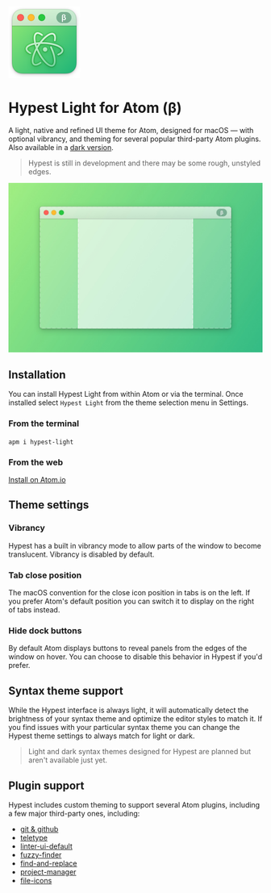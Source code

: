 <img src="https://raw.githubusercontent.com/dizzyup/hypest-light/master/assets/icon.png?raw=true"
  alt="Hypest Icon" width="142" height="142" />

# Hypest Light for Atom (β)

A light, native and refined UI theme for Atom, designed for macOS — with
optional vibrancy, and theming for several popular third-party Atom plugins.
Also available in a [dark version](https://atom.io/themes/hypest-dark).

> Hypest is still in development and there may be some rough, unstyled edges.

<img src="https://raw.githubusercontent.com/dizzyup/hypest-light/master/assets/preview.jpg"
alt="Hypest Preview" width="600" />

## Installation

You can install Hypest Light from within Atom or via the terminal. Once
installed select `Hypest Light` from the theme selection menu in Settings.

### From the terminal

`apm i hypest-light`

### From the web

[Install on Atom.io](https://atom.io/themes/hypest-light)

## Theme settings

### Vibrancy

Hypest has a built in vibrancy mode to allow parts of the window to become
translucent. Vibrancy is disabled by default.

### Tab close position

The macOS convention for the close icon position in tabs is on the left. If you
prefer Atom's default position you can switch it to display on the right of tabs
instead.

### Hide dock buttons

By default Atom displays buttons to reveal panels from the edges of the window
on hover. You can choose to disable this behavior in Hypest if you'd prefer.

## Syntax theme support

While the Hypest interface is always light, it will automatically detect the
brightness of your syntax theme and optimize the editor styles to match it. If
you find issues with your particular syntax theme you can change the Hypest
theme settings to always match for light or dark.

> Light and dark syntax themes designed for Hypest are planned but aren't
> available just yet.

## Plugin support

Hypest includes custom theming to support several Atom plugins, including a
few major third-party ones, including:

- [git & github](https://github.atom.io)
- [teletype](http://teletype.atom.io)
- [linter-ui-default](https://atom.io/packages/linter-ui-default)
- [fuzzy-finder](https://atom.io/packages/fuzzy-finder)
- [find-and-replace](https://atom.io/packages/find-and-replace)
- [project-manager](https://atom.io/packages/project-manager)
- [file-icons](https://atom.io/packages/file-icons)
